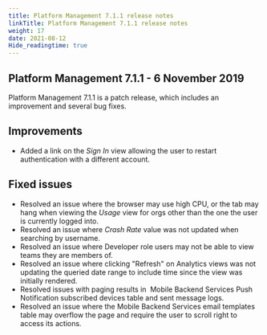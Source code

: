 ```yaml
---
title: Platform Management 7.1.1 release notes
linkTitle: Platform Management 7.1.1 release notes
weight: 17
date: 2021-08-12
Hide_readingtime: true
---
```


## Platform Management 7.1.1 - 6 November 2019

Platform Management 7.1.1 is a patch release, which includes an improvement and several bug fixes.

## Improvements

* Added a link on the _Sign In_ view allowing the user to restart authentication with a different account.

## Fixed issues

* Resolved an issue where the browser may use high CPU, or the tab may hang when viewing the _Usage_ view for orgs other than the one the user is currently logged into.
* Resolved an issue where _Crash Rate_ value was not updated when searching by username.
* Resolved an issue where Developer role users may not be able to view teams they are members of.
* Resolved an issue where clicking "Refresh" on Analytics views was not updating the queried date range to include time since the view was initially rendered.
* Resolved issues with paging results in  Mobile Backend Services Push Notification subscribed devices table and sent message logs.
* Resolved an issue where the Mobile Backend Services email templates table may overflow the page and require the user to scroll right to access its actions.
